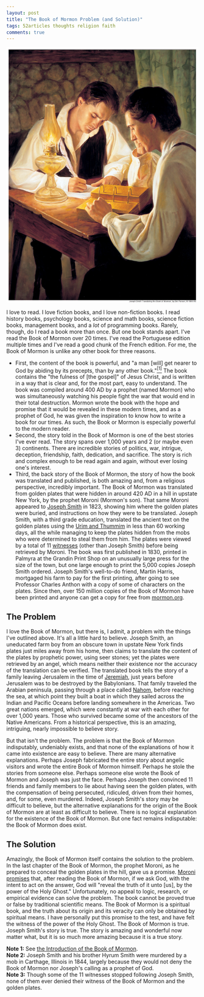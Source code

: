 ```yaml
---
layout: post
title: "The Book of Mormon Problem (and Solution)"
tags: 52articles thoughts religion faith
comments: true
---
```


![Joseph Smith translating the Book of Mormon](/assets/translating-the-book-of-mormon.jpg)

I love to read. I love fiction books, and I love non-fiction books. I read history books, psychology books, science and math books, science fiction books, management books, and a _lot_ of programming books. Rarely, though, do I read a book more than once. But one book stands apart. I've read the Book of Mormon over 20 times. I've read the Portuguese edition multiple times and I've read a good chunk of the French edition. For me, the Book of Mormon is unlike any other book for three reasons.

- First, the content of the book is powerful, and "a man [will] get nearer to God by abiding by its precepts, than by any other book."<a href="#note-1" target="\_blank"><sup>[1]</sup></a> The book contains the "the fulness of [the gospel]" of Jesus Christ, and is written in a way that is clear and, for the most part, easy to understand. The book was compiled around 400 AD by a prophet (named Mormon) who was simultaneously watching his people fight the war that would end in their total destruction. Mormon wrote the book with the hope and promise that it would be revealed in these modern times, and as a prophet of God, he was given the inspiration to know how to write a book for our times. As such, the Book or Mormon is especially powerful to the modern reader.
- Second, the story told in the Book of Mormon is one of the best stories I've ever read. The story spans over 1,000 years and 2 (or maybe even 3) continents. There are incredible stories of politics, war, intrigue, deception, friendship, faith, dedication, and sacrifice. The story is rich and complex enough to be read again and again, without ever losing one's interest.
- Third, the back story of the Book of Mormon, the story of how the book was translated and published, is both amazing and, from a religious perspective, incredibly important. The Book of Mormon was translated from golden plates that were hidden in around 420 AD in a hill in upstate New York, by the prophet Moroni (Mormon's son). That same Moroni appeared to [Joseph Smith](https://www.mormon.org/beliefs/joseph-smith) in 1823, showing him where the golden plates were buried, and instructions on how they were to be translated. Joseph Smith, with a third grade education, translated the ancient text on the golden plates using the [Urim and Thummim](https://www.lds.org/scriptures/ot/lev/8.8?lang=eng#7) in less than 60 working days, all the while managing to keep the plates hidden from the mobs who were determined to steal them from him. The plates were viewed by a total of 11 [witnesses](https://www.lds.org/scriptures/bofm/three) (other than Joseph Smith) before being retrieved by Moroni. The book was first published in 1830, printed in Palmyra at the Grandin Print Shop on an unusually large press for the size of the town, but one large enough to print the 5,000 copies Joseph Smith ordered. Joseph Smith's well-to-do friend, Martin Harris, mortgaged his farm to pay for the first printing, after going to see Professor Charles Anthon with a copy of some of characters on the plates. Since then, over 150 million copies of the Book of Mormon have been printed and anyone can get a copy for free from [mormon.org](https://www.mormon.org/free-book-of-mormon).

## The Problem

I love the Book of Mormon, but there is, I admit, a problem with the things I've outlined above. It's all a little hard to believe. Joseph Smith, an uneducated farm boy from an obscure town in upstate New York finds plates just miles away from his home, then claims to translate the content of the plates by prophetic power, using seer stones; yet the plates were retrieved by an angel, which means neither their existence nor the accuracy of the translation can be verified. The translated book tells the story of a family leaving Jerusalem in the time of [Jeremiah](https://www.lds.org/scriptures/ot/jer), just years before Jerusalem was to be destroyed by the Babylonians. That family traveled the Arabian peninsula, passing through a place called [Nahom](https://en.wikipedia.org/wiki/Nahom), before reaching the sea, at which point they built a boat in which they sailed across the Indian and Pacific Oceans before landing somewhere in the Americas. Two great nations emerged, which were constantly at war with each other for over 1,000 years. Those who survived became some of the ancestors of the Native Americans. From a historical perspective, this is an amazing, intriguing, nearly impossible to believe story.

But that isn't the problem. The problem is that the Book of Mormon indisputably, undeniably exists, and that none of the explanations of how it came into existence are easy to believe. There are many alternative explanations. Perhaps Joseph fabricated the entire story about angelic visitors and wrote the entire Book of Mormon himself. Perhaps he stole the stories from someone else. Perhaps someone else wrote the Book of Mormon and Joseph was just the face. Perhaps Joseph then convinced 11 friends and family members to lie about having seen the golden plates, with the compensation of being persecuted, ridiculed, driven from their homes, and, for some, even murdered. Indeed, Joseph Smith's story may be difficult to believe, but the alternative explanations for the origin of the Book of Mormon are at least as difficult to believe. There is no logical explanation for the existence of the Book of Mormon. But one fact remains indisputable: the Book of Mormon does exist.

## The Solution

Amazingly, the Book of Mormon itself contains the solution to the problem. In the last chapter of the Book of Mormon, the prophet Moroni, as he prepared to conceal the golden plates in the hill, gave us a promise. [Moroni promises](https://www.lds.org/scriptures/bofm/moro/10.3-5#2) that, after reading the Book of Mormon, if we ask God, with the intent to act on the answer, God will "reveal the truth of it unto [us], by the power of the Holy Ghost." Unfortunately, no appeal to logic, research, or empirical evidence can solve the problem. The book cannot be proved true or false by traditional scientific means. The Book of Mormon is a spiritual book, and the truth about its origin and its veracity can only be obtained by spiritual means. I have personally put this promise to the test, and have felt the witness of the power of the Holy Ghost. The Book of Mormon is true. Joseph Smith's story is true. The story is amazing and wonderful now matter what, but it is so much more amazing because it is a true story.

<aside id="note-1"><b>Note 1:</b> See <a href="https://www.lds.org/scriptures/bofm/introduction">the Introduction of the Book of Mormon</a>.</aside>

<aside id="note-2"><b>Note 2:</b> Joseph Smith and his brother Hyrum Smith were murdered by a mob in Carthage, Illinois in 1844, largely because they would not deny the Book of Mormon nor Joseph's calling as a prophet of God.</aside>

<aside id="note-3"><b>Note 3:</b> Though some of the 11 witnesses stopped following Joseph Smith, none of them ever denied their witness of the Book of Mormon and the golden plates.</aside>
